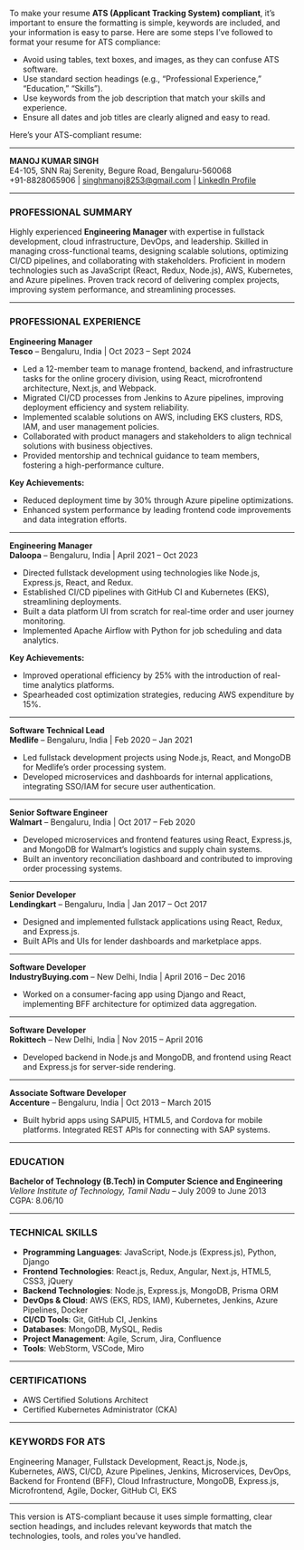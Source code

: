 To make your resume **ATS (Applicant Tracking System) compliant**, it’s important to ensure the formatting is simple, keywords are included, and your information is easy to parse. Here are some steps I’ve followed to format your resume for ATS compliance:

- Avoid using tables, text boxes, and images, as they can confuse ATS software.
- Use standard section headings (e.g., “Professional Experience,” “Education,” “Skills”).
- Use keywords from the job description that match your skills and experience.
- Ensure all dates and job titles are clearly aligned and easy to read.

Here’s your ATS-compliant resume:

---

**MANOJ KUMAR SINGH**  
E4-105, SNN Raj Serenity, Begure Road, Bengaluru-560068  
+91-8828065906 | singhmanoj8253@gmail.com | [LinkedIn Profile](https://www.linkedin.com/in/manojsinghraghu/)  

---

### **PROFESSIONAL SUMMARY**  
Highly experienced **Engineering Manager** with expertise in fullstack development, cloud infrastructure, DevOps, and leadership. Skilled in managing cross-functional teams, designing scalable solutions, optimizing CI/CD pipelines, and collaborating with stakeholders. Proficient in modern technologies such as JavaScript (React, Redux, Node.js), AWS, Kubernetes, and Azure pipelines. Proven track record of delivering complex projects, improving system performance, and streamlining processes.

---

### **PROFESSIONAL EXPERIENCE**

**Engineering Manager**  
**Tesco** – Bengaluru, India | Oct 2023 – Sept 2024  
- Led a 12-member team to manage frontend, backend, and infrastructure tasks for the online grocery division, using React, microfrontend architecture, Next.js, and Webpack.  
- Migrated CI/CD processes from Jenkins to Azure pipelines, improving deployment efficiency and system reliability.  
- Implemented scalable solutions on AWS, including EKS clusters, RDS, IAM, and user management policies.  
- Collaborated with product managers and stakeholders to align technical solutions with business objectives.  
- Provided mentorship and technical guidance to team members, fostering a high-performance culture.

**Key Achievements:**  
- Reduced deployment time by 30% through Azure pipeline optimizations.  
- Enhanced system performance by leading frontend code improvements and data integration efforts.

---

**Engineering Manager**  
**Daloopa** – Bengaluru, India | April 2021 – Oct 2023  
- Directed fullstack development using technologies like Node.js, Express.js, React, and Redux.  
- Established CI/CD pipelines with GitHub CI and Kubernetes (EKS), streamlining deployments.  
- Built a data platform UI from scratch for real-time order and user journey monitoring.  
- Implemented Apache Airflow with Python for job scheduling and data analytics.

**Key Achievements:**  
- Improved operational efficiency by 25% with the introduction of real-time analytics platforms.  
- Spearheaded cost optimization strategies, reducing AWS expenditure by 15%.

---

**Software Technical Lead**  
**Medlife** – Bengaluru, India | Feb 2020 – Jan 2021  
- Led fullstack development projects using Node.js, React, and MongoDB for Medlife’s order processing system.  
- Developed microservices and dashboards for internal applications, integrating SSO/IAM for secure user authentication.

---

**Senior Software Engineer**  
**Walmart** – Bengaluru, India | Oct 2017 – Feb 2020  
- Developed microservices and frontend features using React, Express.js, and MongoDB for Walmart’s logistics and supply chain systems.  
- Built an inventory reconciliation dashboard and contributed to improving order processing systems.

---

**Senior Developer**  
**Lendingkart** – Bengaluru, India | Jan 2017 – Oct 2017  
- Designed and implemented fullstack applications using React, Redux, and Express.js.  
- Built APIs and UIs for lender dashboards and marketplace apps.

---

**Software Developer**  
**IndustryBuying.com** – New Delhi, India | April 2016 – Dec 2016  
- Worked on a consumer-facing app using Django and React, implementing BFF architecture for optimized data aggregation.

---

**Software Developer**  
**Rokittech** – New Delhi, India | Nov 2015 – April 2016  
- Developed backend in Node.js and MongoDB, and frontend using React and Express.js for server-side rendering.

---

**Associate Software Developer**  
**Accenture** – Bengaluru, India | Oct 2013 – March 2015  
- Built hybrid apps using SAPUI5, HTML5, and Cordova for mobile platforms. Integrated REST APIs for connecting with SAP systems.

---

### **EDUCATION**

**Bachelor of Technology (B.Tech) in Computer Science and Engineering**  
*Vellore Institute of Technology, Tamil Nadu* – July 2009 to June 2013  
CGPA: 8.06/10  

---

### **TECHNICAL SKILLS**  
- **Programming Languages**: JavaScript, Node.js (Express.js), Python, Django  
- **Frontend Technologies**: React.js, Redux, Angular, Next.js, HTML5, CSS3, jQuery  
- **Backend Technologies**: Node.js, Express.js, MongoDB, Prisma ORM  
- **DevOps & Cloud**: AWS (EKS, RDS, IAM), Kubernetes, Jenkins, Azure Pipelines, Docker  
- **CI/CD Tools**: Git, GitHub CI, Jenkins  
- **Databases**: MongoDB, MySQL, Redis  
- **Project Management**: Agile, Scrum, Jira, Confluence  
- **Tools**: WebStorm, VSCode, Miro

---

### **CERTIFICATIONS**  
- AWS Certified Solutions Architect  
- Certified Kubernetes Administrator (CKA)

---

### **KEYWORDS FOR ATS**  
Engineering Manager, Fullstack Development, React.js, Node.js, Kubernetes, AWS, CI/CD, Azure Pipelines, Jenkins, Microservices, DevOps, Backend for Frontend (BFF), Cloud Infrastructure, MongoDB, Express.js, Microfrontend, Agile, Docker, GitHub CI, EKS

---

This version is ATS-compliant because it uses simple formatting, clear section headings, and includes relevant keywords that match the technologies, tools, and roles you’ve handled.
